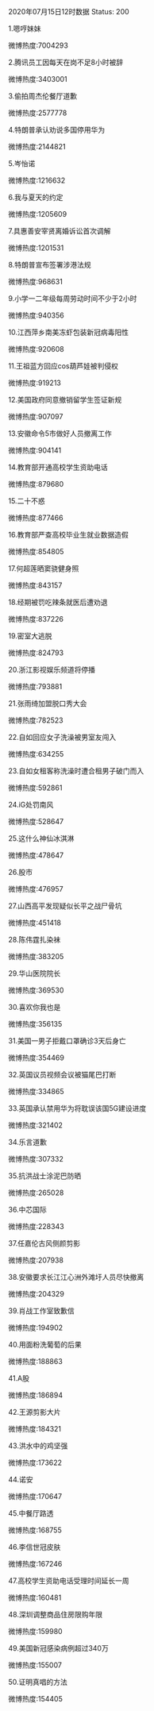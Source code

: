 2020年07月15日12时数据
Status: 200

1.嗯哼妹妹

微博热度:7004293

2.腾讯员工因每天在岗不足8小时被辞

微博热度:3403001

3.偷拍周杰伦餐厅道歉

微博热度:2577778

4.特朗普承认劝说多国停用华为

微博热度:2144821

5.岑怡诺

微博热度:1216632

6.我与夏天的约定

微博热度:1205609

7.具惠善安宰贤离婚诉讼首次调解

微博热度:1201531

8.特朗普宣布签署涉港法规

微博热度:968631

9.小学一二年级每周劳动时间不少于2小时

微博热度:940356

10.江西萍乡南美冻虾包装新冠病毒阳性

微博热度:920608

11.王祖蓝方回应cos葫芦娃被判侵权

微博热度:919213

12.美国政府同意撤销留学生签证新规

微博热度:907097

13.安徽命令5市做好人员撤离工作

微博热度:904141

14.教育部开通高校学生资助电话

微博热度:879680

15.二十不惑

微博热度:877466

16.教育部严查高校毕业生就业数据造假

微博热度:854805

17.何超莲晒窦骁健身照

微博热度:843157

18.经期被罚吃辣条就医后遭劝退

微博热度:837226

19.密室大逃脱

微博热度:824793

20.浙江影视娱乐频道将停播

微博热度:793881

21.张雨绮加盟脱口秀大会

微博热度:782523

22.自如回应女子洗澡被男室友闯入

微博热度:634255

23.自如女租客称洗澡时遭合租男子破门而入

微博热度:592861

24.iG处罚南风

微博热度:528647

25.这什么神仙冰淇淋

微博热度:478647

26.股市

微博热度:476957

27.山西高平发现疑似长平之战尸骨坑

微博热度:451418

28.陈伟霆扎染袜

微博热度:383205

29.华山医院院长

微博热度:369530

30.喜欢你我也是

微博热度:356135

31.美国一男子拒戴口罩确诊3天后身亡

微博热度:354469

32.英国议员视频会议被猫尾巴打断

微博热度:334865

33.英国承认禁用华为将耽误该国5G建设进度

微博热度:321402

34.乐言道歉

微博热度:307332

35.抗洪战士涂泥巴防晒

微博热度:265028

36.中芯国际

微博热度:228343

37.任嘉伦古风侧颜剪影

微博热度:207938

38.安徽要求长江江心洲外滩圩人员尽快撤离

微博热度:204329

39.肖战工作室致歉信

微博热度:194902

40.用面粉洗葡萄的后果

微博热度:188863

41.A股

微博热度:186894

42.王源剪影大片

微博热度:184321

43.洪水中的鸡坚强

微博热度:173622

44.诺安

微博热度:170647

45.中餐厅路透

微博热度:168755

46.李信世冠皮肤

微博热度:167246

47.高校学生资助电话受理时间延长一周

微博热度:160481

48.深圳调整商品住房限购年限

微博热度:159980

49.美国新冠感染病例超过340万

微博热度:155007

50.证明真唱的方法

微博热度:154405

